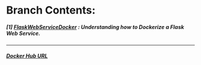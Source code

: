 # **Branch Contents:**

##### [1] [FlaskWebServiceDocker](https://github.com/rahulvaish/Docker-Python/tree/FlaskWebServiceDocker) : Understanding how to Dockerize a Flask Web Service.

<hr>

##### [Docker Hub URL](https://hub.docker.com/u/rahulvaish/)

